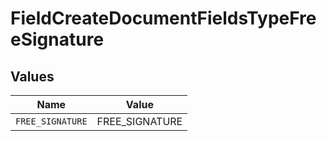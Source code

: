# FieldCreateDocumentFieldsTypeFreeSignature


## Values

| Name             | Value            |
| ---------------- | ---------------- |
| `FREE_SIGNATURE` | FREE_SIGNATURE   |